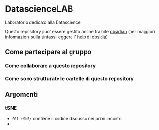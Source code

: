 # DatascienceLAB
Laboratorio dedicato alla Datascience

Questo repository puo' essere gestito anche tramite 
[obsidian](https://obsidian.md/) (per maggiori informazioni sulla sintassi leggere l' [help di obsidia](https://help.obsidian.md/Home))

## Come partecipare al gruppo

### Come collaborare a questo repository

### Come sono strutturate le cartelle di questo repository 


## Argomenti

### tSNE

- `001_tSNE/` contiene il codice discusso nei primi incontri
- 